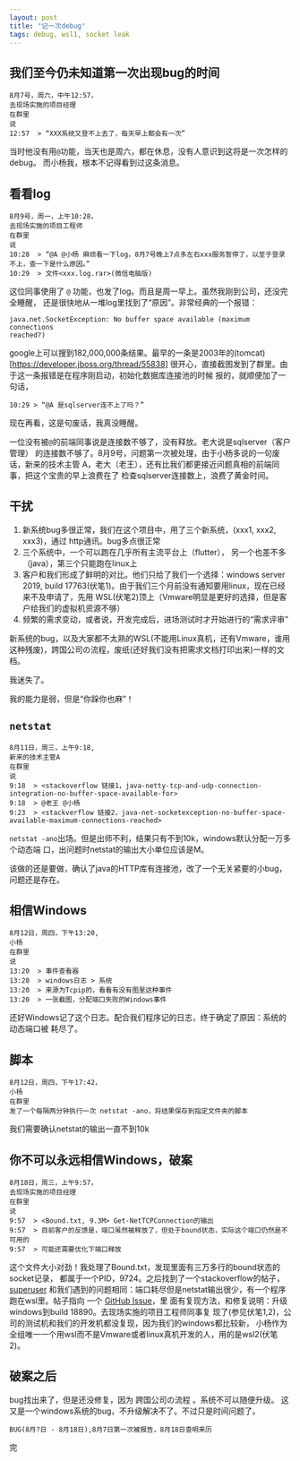 ```yaml
---
layout: post
title: "记一次debug"
tags: debug, wsl1, socket leak
---
```


## 我们至今仍未知道第一次出现bug的时间
```
8月7号，周六，中午12:57，
去现场实施的项目经理
在群里
说
12:57  > “XXX系统又登不上去了，每天早上都会有一次”
```

当时他没有用`@`功能，当天也是周六，都在休息，没有人意识到这将是一次怎样的debug。
而小杨我，根本不记得看到过这条消息。

## 看看log
```
8月9号，周一，上午10:28，
去现场实施的项目工程师
在群里
说
10:28  > “@A @小杨 麻烦看一下log，8月7号晚上7点多左右xxx服务暂停了，以至于登录不上，查一下是什么原因。”
10:29  > 文件<xxx.log.rar>(微信电脑版)
```

这位同事使用了 `@` 功能，也发了log。而且是周一早上。虽然我刚到公司，还没完全睡醒，
还是很快地从一堆log里找到了“原因”。非常经典的一个报错：

    java.net.SocketException: No buffer space available (maximum connections
    reached?) 
google上可以搜到182,000,000条结果。最早的一条是2003年的(tomcat)[https://developer.jboss.org/thread/55838]
很开心，直接截图发到了群里。由于这一条报错是在程序刚启动，初始化数据库连接池的时候
报的，就顺便加了一句话，

    10:29 > “@A 是sqlserver连不上了吗？” 

现在再看，这是句废话，我真没睡醒。

一位没有被`@`的前端同事说是连接数不够了，没有释放。老大说是sqlserver（客户管理）
的连接数不够了。8月9号，问题第一次被处理，由于小杨多说的一句废话，新来的技术主管
A，老大（老王），还有比我们都更接近问题真相的前端同事，把这个宝贵的早上浪费在了
检查sqlserver连接数上，浪费了黄金时间。

## 干扰
1. 新系统bug多很正常，我们在这个项目中，用了三个新系统，(xxx1, xxx2, xxx3)，通过
http通讯。bug多点很正常
2. 三个系统中，一个可以跑在几乎所有主流平台上（flutter），
另一个也差不多（java），第三个只能跑在linux上
3. 客户和我们形成了鲜明的对比。他们只给了我们一个选择：windows server 2019,
build 17763(伏笔1)。由于我们三个月前没有通知要用linux，现在已经来不及申请了，先用
WSL(伏笔2)顶上（Vmware明显是更好的选择，但是客户给我们的虚拟机资源不够）
4. 频繁的需求变动，或者说，开发完成后，进场测试时才开始进行的“需求评审”

新系统的bug，以及大家都不太熟的WSL(不能用Linux真机，还有Vmware，谁用这种残废)，跨国公司の流程，废纸(还好我们没有把需求文档打印出来)一样的文档。

我迷失了。

我的能力是弱，但是“你跺你也麻”！

## `netstat`

    8月11日，周三，上午9:18,
    新来的技术主管A
    在群里
    说
    9:18  > <stackoverflow 链接1，java-netty-tcp-and-udp-connection-integration-no-buffer-space-available-for>
    9:18  > @老王 @小杨
    9:23  > <stackverflow 链接2，java-net-socketexception-no-buffer-space-available-maximum-connections-reached>
    
`netstat -ano`出场。但是出师不利，结果只有不到10k，windows默认分配一万多个动态端
口，出问题时netstat的输出大小单位应该是M。

该做的还是要做，确认了java的HTTP库有连接池，改了一个无关紧要的小bug，问题还是存在。


## 相信Windows

    8月12日，周四，下午13:20,
    小杨
    在群里
    说
    13:20  > 事件查看器
    13:20  > windows日志 > 系统
    13:20  > 来源为Tcpip的，看看有没有图里这种事件
    13:20  > 一张截图，分配端口失败的Windows事件

还好Windows记了这个日志。配合我们程序记的日志，终于确定了原因：系统的动态端口被
耗尽了。

## 脚本

    8月12日，周四，下午17:42，
    小杨
    在群里
    发了一个每隔两分钟执行一次 netstat -ano，将结果保存到指定文件夹的脚本
    
我们需要确认netstat的输出一直不到10k

## 你不可以永远相信Windows，破案

    8月18日，周三，上午9:57，
    去现场实施的项目经理
    在群里
    说
    9:57  > <Bound.txt, 9.3M> Get-NetTCPConnection的输出
    9:57  > 目前客户的反馈是，端口虽然被释放了，但处于bound状态，实际这个端口仍然是不可用的
    9:57  > 可能还需要优化下端口释放
    
这个文件大小对劲！我处理了Bound.txt，发现里面有三万多行的bound状态的socket记录，
都属于一个PID，9724。之后找到了一个stackoverflow的帖子，
[superuser](https://superuser.com/questions/1348102/windows-10-ephemeral-port-exhaustion-but-netstat-says-otherwise)
和我们遇到的问题相同：端口耗尽但是netstat输出很少，有一个程序跑在wsl里。帖子指向
一个 [GitHub
Issue](https://github.com/Microsoft/WSL/issues/2913#issuecomment-455262160)，里
面有复现方法，和修复说明：升级windows到build 18890。去现场实施的项目工程师同事复
现了(参见伏笔1,2)，公司的测试机和我们的开发机都没复现，因为我们的windows都比较新，
小杨作为全组唯一一个用wsl而不是Vmware或者linux真机开发的人，用的是wsl2(伏笔2)。

## 破案之后
bug找出来了，但是还没修复，因为 跨国公司の流程 。系统不可以随便升级。
这又是一个windows系统的bug，不升级解决不了。不过只是时间问题了。

    BUG(8月?日 - 8月18日),8月7日第一次被报告，8月18日查明来历

完
